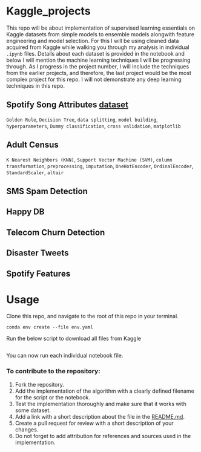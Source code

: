 # Kaggle_projects
This repo will be about implementation of supervised learning essentials on Kaggle datasets from simple models to ensemble models alongwith feature engineering and model selection. For this I will be using cleaned data acquired from Kaggle while walking you through my analysis in individual `.ipynb` files. Details about each dataset is provided in the notebook and below I will mention the machine learning techniques I will be progressing through. As I progress in the project number, I will include the techniques from the earlier projects, and therefore, the last project would be the most complex project for this repo. I will not demonstrate any deep learning techniques in this repo. 


## Spotify Song Attributes [dataset](https://www.kaggle.com/geomack/spotifyclassification/home)
`Golden Rule`, `Decision Tree`, `data splitting`, `model building`, `hyperparameters`, `Dummy classification`, `cross validation`, `matplotlib`

## Adult Census
`K Nearest Neighbors (KNN)`, `Support Vector Machine (SVM)`, `column transformation`, `preprocessing`, `imputation`, `OneHotEncoder`, `OrdinalEncoder`, `StandardScaler`, `altair`

## SMS Spam Detection


## Happy DB


## Telecom Churn Detection


## Disaster Tweets


## Spotify Features


# Usage
Clone this repo, and navigate to the root of this repo in your terminal. 
```
conda env create --file env.yaml
```

Run the below script to download all files from Kaggle
```

```
You can now run each individual notebook file.


### To contribute to the repository:
1. Fork the repository.
2. Add the implementation of the algorithm with a clearly defined filename for the script or the notebook.
3. Test the implementation thoroughly and make sure that it works with some dataset.
4. Add a link with a short description about the file in the [README.md](https://github.com/artanzand/Kaggle_projects/blob/main/README.md).
5. Create a pull request for review with a short description of your changes.
6. Do not forget to add attribution for references and sources used in the implementation.
